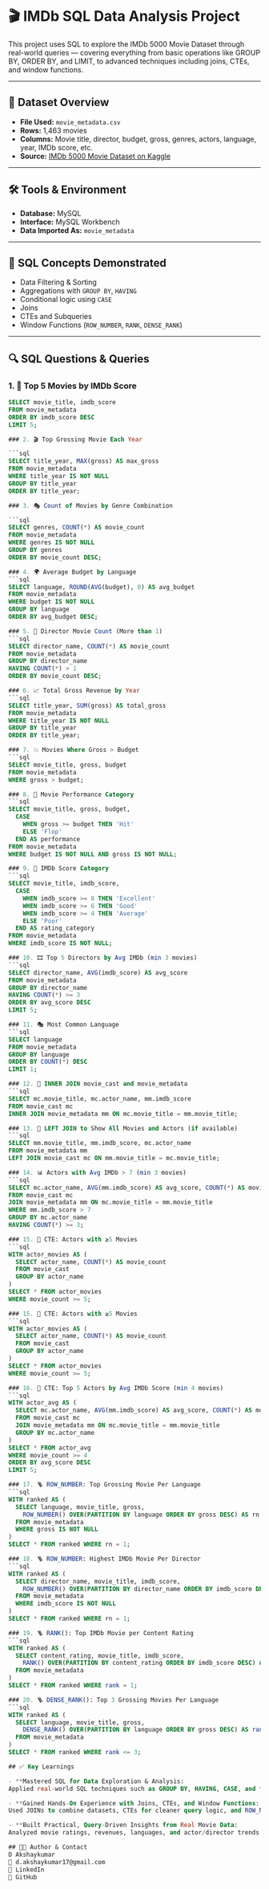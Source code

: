 # 🎬 IMDb SQL Data Analysis Project

This project uses SQL to explore the IMDb 5000 Movie Dataset through real-world queries — covering everything from basic operations like GROUP BY, ORDER BY, and LIMIT, to advanced techniques including joins, CTEs, and window functions.

---

## 📁 Dataset Overview

- **File Used:** `movie_metadata.csv`
- **Rows:** 1,463 movies
- **Columns:** Movie title, director, budget, gross, genres, actors, language, year, IMDb score, etc.
- **Source:** [IMDb 5000 Movie Dataset on Kaggle](https://www.kaggle.com/datasets/carolzhangdc/imdb-5000-movie-dataset)

---

## 🛠️ Tools & Environment

- **Database:** MySQL
- **Interface:** MySQL Workbench
- **Data Imported As:** `movie_metadata`

---

## 🧠 SQL Concepts Demonstrated

- Data Filtering & Sorting  
- Aggregations with `GROUP BY`, `HAVING`  
- Conditional logic using `CASE`  
- Joins
- CTEs and Subqueries  
- Window Functions (`ROW_NUMBER`, `RANK`, `DENSE_RANK`)

---

## 🔍 SQL Questions & Queries

### 1. 🎥 Top 5 Movies by IMDb Score

```sql
SELECT movie_title, imdb_score
FROM movie_metadata
ORDER BY imdb_score DESC
LIMIT 5;

### 2. 🎬 Top Grossing Movie Each Year

```sql
SELECT title_year, MAX(gross) AS max_gross
FROM movie_metadata
WHERE title_year IS NOT NULL
GROUP BY title_year
ORDER BY title_year;

### 3. 🎭 Count of Movies by Genre Combination

```sql
SELECT genres, COUNT(*) AS movie_count
FROM movie_metadata
WHERE genres IS NOT NULL
GROUP BY genres
ORDER BY movie_count DESC;

### 4. 🌍 Average Budget by Language
```sql
SELECT language, ROUND(AVG(budget), 0) AS avg_budget
FROM movie_metadata
WHERE budget IS NOT NULL
GROUP BY language
ORDER BY avg_budget DESC;

### 5. 🧾 Director Movie Count (More than 1)
```sql
SELECT director_name, COUNT(*) AS movie_count
FROM movie_metadata
GROUP BY director_name
HAVING COUNT(*) > 1
ORDER BY movie_count DESC;

### 6. 📈 Total Gross Revenue by Year
```sql
SELECT title_year, SUM(gross) AS total_gross
FROM movie_metadata
WHERE title_year IS NOT NULL
GROUP BY title_year
ORDER BY title_year;

### 7. 💥 Movies Where Gross > Budget
```sql
SELECT movie_title, gross, budget
FROM movie_metadata
WHERE gross > budget;

### 8. 🎯 Movie Performance Category
```sql
SELECT movie_title, gross, budget,
  CASE 
    WHEN gross >= budget THEN 'Hit'
    ELSE 'Flop'
  END AS performance
FROM movie_metadata
WHERE budget IS NOT NULL AND gross IS NOT NULL;

### 9. 🌟 IMDb Score Category
```sql
SELECT movie_title, imdb_score,
  CASE 
    WHEN imdb_score >= 8 THEN 'Excellent'
    WHEN imdb_score >= 6 THEN 'Good'
    WHEN imdb_score >= 4 THEN 'Average'
    ELSE 'Poor'
  END AS rating_category
FROM movie_metadata
WHERE imdb_score IS NOT NULL;

### 10. 🎞️ Top 5 Directors by Avg IMDb (min 3 movies)
```sql
SELECT director_name, AVG(imdb_score) AS avg_score
FROM movie_metadata
GROUP BY director_name
HAVING COUNT(*) >= 3
ORDER BY avg_score DESC
LIMIT 5;

### 11. 🎭 Most Common Language
```sql
SELECT language
FROM movie_metadata
GROUP BY language
ORDER BY COUNT(*) DESC
LIMIT 1;

### 12. 👤 INNER JOIN movie_cast and movie_metadata
```sql
SELECT mc.movie_title, mc.actor_name, mm.imdb_score
FROM movie_cast mc
INNER JOIN movie_metadata mm ON mc.movie_title = mm.movie_title;

### 13. 👥 LEFT JOIN to Show All Movies and Actors (if available)
```sql
SELECT mm.movie_title, mm.imdb_score, mc.actor_name
FROM movie_metadata mm
LEFT JOIN movie_cast mc ON mm.movie_title = mc.movie_title;

### 14. 📊 Actors with Avg IMDb > 7 (min 3 movies)
```sql
SELECT mc.actor_name, AVG(mm.imdb_score) AS avg_score, COUNT(*) AS movie_count
FROM movie_cast mc
JOIN movie_metadata mm ON mc.movie_title = mm.movie_title
WHERE mm.imdb_score > 7
GROUP BY mc.actor_name
HAVING COUNT(*) >= 3;

### 15. 🧾 CTE: Actors with ≥5 Movies
```sql
WITH actor_movies AS (
  SELECT actor_name, COUNT(*) AS movie_count
  FROM movie_cast
  GROUP BY actor_name
)
SELECT * FROM actor_movies
WHERE movie_count >= 5;

### 15. 🧾 CTE: Actors with ≥5 Movies
```sql
WITH actor_movies AS (
  SELECT actor_name, COUNT(*) AS movie_count
  FROM movie_cast
  GROUP BY actor_name
)
SELECT * FROM actor_movies
WHERE movie_count >= 5;

### 16. 🧠 CTE: Top 5 Actors by Avg IMDb Score (min 4 movies)
```sql
WITH actor_avg AS (
  SELECT mc.actor_name, AVG(mm.imdb_score) AS avg_score, COUNT(*) AS movie_count
  FROM movie_cast mc
  JOIN movie_metadata mm ON mc.movie_title = mm.movie_title
  GROUP BY mc.actor_name
)
SELECT * FROM actor_avg
WHERE movie_count >= 4
ORDER BY avg_score DESC
LIMIT 5;

### 17. 🪜 ROW_NUMBER: Top Grossing Movie Per Language
```sql
WITH ranked AS (
  SELECT language, movie_title, gross,
    ROW_NUMBER() OVER(PARTITION BY language ORDER BY gross DESC) AS rn
  FROM movie_metadata
  WHERE gross IS NOT NULL
)
SELECT * FROM ranked WHERE rn = 1;

### 18. 🪜 ROW_NUMBER: Highest IMDb Movie Per Director
```sql
WITH ranked AS (
  SELECT director_name, movie_title, imdb_score,
    ROW_NUMBER() OVER(PARTITION BY director_name ORDER BY imdb_score DESC) AS rn
  FROM movie_metadata
  WHERE imdb_score IS NOT NULL
)
SELECT * FROM ranked WHERE rn = 1;

### 19. 🪜 RANK(): Top IMDb Movie per Content Rating
```sql
WITH ranked AS (
  SELECT content_rating, movie_title, imdb_score,
    RANK() OVER(PARTITION BY content_rating ORDER BY imdb_score DESC) AS rank
  FROM movie_metadata
)
SELECT * FROM ranked WHERE rank = 1;

### 20. 🪜 DENSE_RANK(): Top 3 Grossing Movies Per Language
```sql
WITH ranked AS (
  SELECT language, movie_title, gross,
    DENSE_RANK() OVER(PARTITION BY language ORDER BY gross DESC) AS rank
  FROM movie_metadata
)
SELECT * FROM ranked WHERE rank <= 3;

## ✅ Key Learnings

- **Mastered SQL for Data Exploration & Analysis:
Applied real-world SQL techniques such as GROUP BY, HAVING, CASE, and filtering to extract actionable insights from raw movie data.

- **Gained Hands-On Experience with Joins, CTEs, and Window Functions:
Used JOINs to combine datasets, CTEs for cleaner query logic, and ROW_NUMBER, RANK, and DENSE_RANK to perform advanced analytics like identifying top performers per group.

- **Built Practical, Query-Driven Insights from Real Movie Data:
Analyzed movie ratings, revenues, languages, and actor/director trends — turning raw data into business-relevant summaries.

## 👨‍💻 Author & Contact
D Akshaykumar
📧 d.akshaykumar17@gmail.com
🔗 LinkedIn
🔗 GitHub
